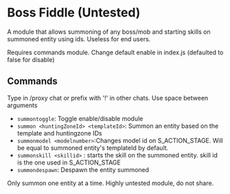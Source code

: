 # Boss Fiddle (Untested)
A module that allows summoning of any boss/mob and starting skills on summoned entity using ids. Useless for end users.

Requires commands module. Change default enable in index.js (defaulted to false for disable)
## Commands
Type in /proxy chat or prefix with '!' in other chats. Use space between arguments

- `summontoggle`: Toggle enable/disable module
- `summon <huntingZoneId> <templateId>`: Summon an entity based on the template and huntingzone IDs
- `summonmodel <modelnumber>`:Changes model id on S_ACTION_STAGE. Will be equal to summoned entity's templateId by default.
- `summonskill <skillid>` : starts the skill on the summoned entity. skill id is the one used in S_ACTION_STAGE
- `summondespawn`: Despawn the entity summoned

Only summon one entity at a time. Highly untested module, do not share.
